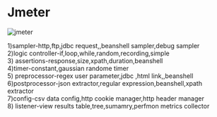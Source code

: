 # Jmeter
![jmeter](https://user-images.githubusercontent.com/24494133/42121906-0ef6e378-7c56-11e8-80ef-b28dc22c618a.png)



1)sampler-http,ftp,jdbc request,,beanshell sampler,debug sampler</br>
2)logic controller-if,loop,while,random,recording,simple</br>
3) assertions-response,size,xpath,duration,beanshell</br>
4)timer-constant,gaussian randome timer</br>
5) preprocessor-regex user parameter,jdbc ,html link,,beanshell
6)postprocessor-json extractor,regular expression,beanshell,xpath extractor</br>
7)config-csv data config,http cookie manager,http header manager</br>
8) listener-view results table,tree,sumamry,perfmon metrics collector</br>
</br>
